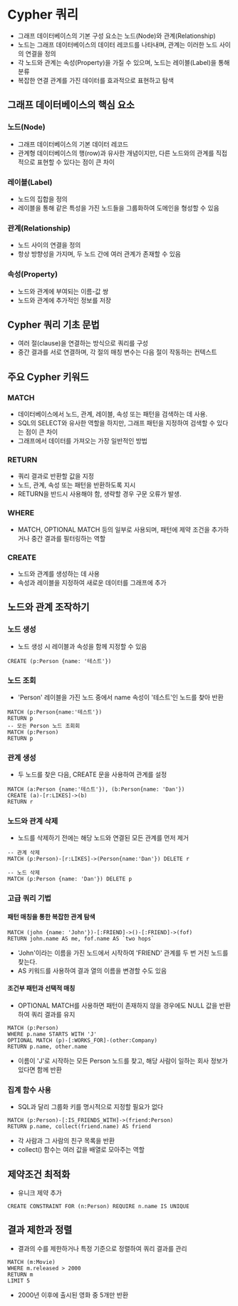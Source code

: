 # Cypher 쿼리
- 그래프 데이터베이스의 기본 구성 요소는 노드(Node)와 관계(Relationship)
- 노드는 그래프 데이터베이스의 데이터 레코드를 나타내며, 관계는 이러한 노드 사이의 연결을 정의
- 각 노드와 관계는 속성(Property)을 가질 수 있으며, 노드는 레이블(Label)을 통해 분류
- 복잡한 연결 관계를 가진 데이터를 효과적으로 표현하고 탐색
## 그래프 데이터베이스의 핵심 요소
### 노드(Node)
- 그래프 데이터베이스의 기본 데이터 레코드
- 관계형 데이터베이스의 행(row)과 유사한 개념이지만, 다른 노드와의 관계를 직접적으로 표현할 수 있다는 점이 큰 차이
### 레이블(Label)
- 노드의 집합을 정의
- 레이블을 통해 같은 특성을 가진 노드들을 그룹화하여 도메인을 형성할 수 있음
### 관계(Relationship)
- 노드 사이의 연결을 정의
- 항상 방향성을 가지며, 두 노드 간에 여러 관계가 존재할 수 있음
### 속성(Property)
- 노드와 관계에 부여되는 이름-값 쌍
- 노드와 관계에 추가적인 정보를 저장

## Cypher 쿼리 기초 문법
-  여러 절(clause)을 연결하는 방식으로 쿼리를 구성
-  중간 결과를 서로 연결하며, 각 절의 매칭 변수는 다음 절이 작동하는 컨텍스트
## 주요 Cypher 키워드
### MATCH
- 데이터베이스에서 노드, 관계, 레이블, 속성 또는 패턴을 검색하는 데 사용.
- SQL의 SELECT와 유사한 역할을 하지만, 그래프 패턴을 지정하여 검색할 수 있다는 점이 큰 차이
- 그래프에서 데이터를 가져오는 가장 일반적인 방법
### RETURN
- 쿼리 결과로 반환할 값을 지정
- 노드, 관계, 속성 또는 패턴을 반환하도록 지시
- RETURN을 반드시 사용해야 함, 생략할 경우 구문 오류가 발생.
### WHERE
- MATCH, OPTIONAL MATCH 등의 일부로 사용되며, 패턴에 제약 조건을 추가하거나 중간 결과를 필터링하는 역할
### CREATE
- 노드와 관계를 생성하는 데 사용
- 속성과 레이블을 지정하여 새로운 데이터를 그래프에 추가

## 노드와 관계 조작하기
### 노드 생성
- 노드 생성 시 레이블과 속성을 함께 지정할 수 있음
```
CREATE (p:Person {name: '테스트'})
```
### 노드 조회
- 'Person' 레이블을 가진 노드 중에서 name 속성이 '테스트'인 노드를 찾아 반환
```
MATCH (p:Person{name:'테스트'})
RETURN p
-- 모든 Person 노드 조회회
MATCH (p:Person)
RETURN p
```
### 관계 생성
- 두 노드를 찾은 다음, CREATE 문을 사용하여 관계를 설정
```
MATCH (a:Person {name:'테스트'}), (b:Person{name: 'Dan'})
CREATE (a)-[r:LIKES]->(b)
RETURN r
```
### 노드와 관계 삭제
- 노드를 삭제하기 전에는 해당 노드와 연결된 모든 관계를 먼저 제거
```
-- 관계 삭제
MATCH (p:Person)-[r:LIKES]->(Person{name:'Dan'}) DELETE r

-- 노드 삭제
MATCH (p:Person {name: 'Dan'}) DELETE p
```
### 고급 쿼리 기법
#### 패턴 매칭을 통한 복잡한 관계 탐색
```
MATCH (john {name: 'John'})-[:FRIEND]->()-[:FRIEND]->(fof)
RETURN john.name AS me, fof.name AS `two hops`
```
- 'John'이라는 이름을 가진 노드에서 시작하여 'FRIEND' 관계를 두 번 거친 노드를 찾는다. 
- AS 키워드를 사용하여 결과 열의 이름을 변경할 수도 있음
#### 조건부 패턴과 선택적 매칭
- OPTIONAL MATCH를 사용하면 패턴이 존재하지 않을 경우에도 NULL 값을 반환하여 쿼리 결과를 유지
```
MATCH (p:Person)
WHERE p.name STARTS WITH 'J'
OPTIONAL MATCH (p)-[:WORKS_FOR]-(other:Company)
RETURN p.name, other.name
```
- 이름이 'J'로 시작하는 모든 Person 노드를 찾고, 해당 사람이 일하는 회사 정보가 있다면 함께 반환
### 집계 함수 사용
- SQL과 달리 그룹화 키를 명시적으로 지정할 필요가 없다
```
MATCH (p:Person)-[:IS_FRIENDS_WITH]->(friend:Person)
RETURN p.name, collect(friend.name) AS friend
```
- 각 사람과 그 사람의 친구 목록을 반환
- collect() 함수는 여러 값을 배열로 모아주는 역할

## 제약조건 최적화
- 유니크 제약 추가
```
CREATE CONSTRAINT FOR (n:Person) REQUIRE n.name IS UNIQUE
```
## 결과 제한과 정렬
- 결과의 수를 제한하거나 특정 기준으로 정렬하여 쿼리 결과를 관리
```
MATCH (m:Movie) 
WHERE m.released > 2000 
RETURN m 
LIMIT 5
```
- 2000년 이후에 출시된 영화 중 5개만 반환